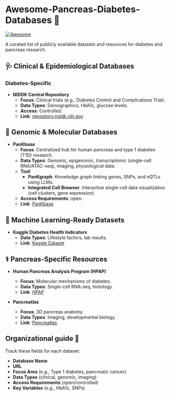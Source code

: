 # Awesome-Pancreas-Diabetes-Databases 💾

 [![Awesome](https://awesome.re/badge.svg)](https://awesome.re)

A curated list of publicly available datasets and resources for diabetes and pancreas research.  

## 🩺 Clinical & Epidemiological Databases

### Diabetes-Specific
- **NIDDK Central Repository**  
  - **Focus**: Clinical trials (e.g., Diabetes Control and Complications Trial).  
  - **Data Types**: Demographics, HbA1c, glucose levels.  
  - **Access**: Controlled.  
  - **Link**: [repository.niddk.nih.gov](https://repository.niddk.nih.gov/)


## 🧬 Genomic & Molecular Databases

- **PanKbase**  
  - **Focus**: Centralized hub for human pancreas and type 1 diabetes (T1D) research.  
  - **Data Types**: Genomic, epigenomic, transcriptomic (single-cell RNA/ATAC-seq), imaging, physiological data.
  - **Tool**:
    - **PanKgraph**: Knowledge graph linking genes, SNPs, and eQTLs using LLMs.
    - **Integrated Cell Browser**: Interactive single-cell data visualization (cell clusters, gene expression)
  - **Access Requirements**: open.
  - **Link**: [PanKbase](https://pankbase.org/)


## 🤖 Machine Learning-Ready Datasets
- **Kaggle Diabetes Health Indicators**  
  - **Data Types**: Lifestyle factors, lab results.  
  - **Link**: [Kaggle Dataset](https://www.kaggle.com/datasets/alexteboul/diabetes-health-indicators-dataset)  


## ⚕️ Pancreas-Specific Resources
- **Human Pancreas Analysis Program (HPAP)**  
  - **Focus**: Molecular mechanisms of diabetes.  
  - **Data Types**: Single-cell RNA-seq, histology.  
  - **Link**: [HPAP](https://hpap.pmacs.upenn.edu/)  

- **Pancreatlas**  
  - **Focus**: 3D pancreas anatomy.  
  - **Data Types**: Imaging, developmental biology.  
  - **Link**: [Pancreatlas](https://www.pancreatlas.org/)  


## Organizational guide 🧵
Track these fields for each dataset:
- **Database Name**  
- **URL**  
- **Focus Area** (e.g., Type 1 diabetes, pancreatic cancer)  
- **Data Types** (clinical, genomic, imaging)  
- **Access Requirements** (open/controlled)  
- **Key Variables** (e.g., HbA1c, SNPs)  
